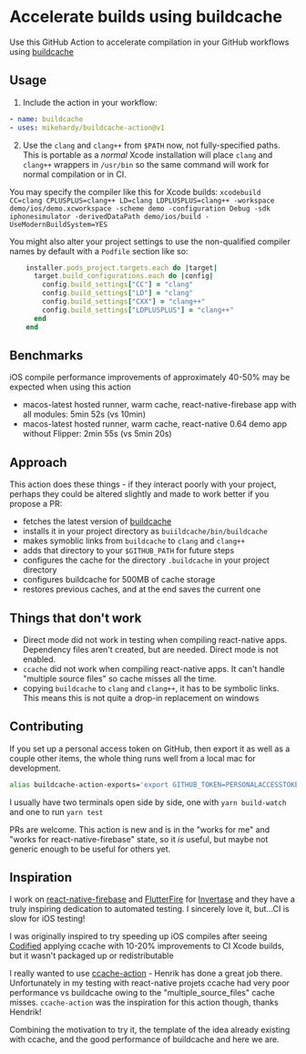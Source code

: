 # Accelerate builds using buildcache

Use this GitHub Action to accelerate compilation in your GitHub workflows using [buildcache](https://github.com/mbitsnbites/buildcache)

## Usage

1. Include the action in your workflow:

```yaml
- name: buildcache
- uses: mikehardy/buildcache-action@v1
```

2. Use the `clang` and `clang++` from `$PATH` now, not fully-specified paths. This is portable as a _normal_ Xcode installation will place `clang` and `clang++` wrappers in `/usr/bin` so the same command will work for normal compilation or in CI.

You may specify the compiler like this for Xcode builds: `xcodebuild CC=clang CPLUSPLUS=clang++ LD=clang LDPLUSPLUS=clang++ -workspace demo/ios/demo.xcworkspace -scheme demo -configuration Debug -sdk iphonesimulator -derivedDataPath demo/ios/build -UseModernBuildSystem=YES`

You might also alter your project settings to use the non-qualified compiler names by default with a `Podfile` section like so:

```ruby
    installer.pods_project.targets.each do |target|
      target.build_configurations.each do |config|
        config.build_settings["CC"] = "clang"
        config.build_settings["LD"] = "clang"
        config.build_settings["CXX"] = "clang++"
        config.build_settings["LDPLUSPLUS"] = "clang++"
      end
    end

```

## Benchmarks

iOS compile performance improvements of approximately 40-50% may be expected when using this action

- macos-latest hosted runner, warm cache, react-native-firebase app with all modules: 5min 52s (vs 10min)
- macos-latest hosted runner, warm cache, react-native 0.64 demo app without Flipper: 2min 55s (vs 5min 20s)

## Approach

This action does these things - if they interact poorly with your project, perhaps they could be altered slightly and made to work better if you propose a PR:

- fetches the latest version of [buildcache](https://github.com/mbitsnbites/buildcache)
- installs it in your project directory as `buiildcache/bin/buildcache`
- makes symoblic links from `buildcache` to `clang` and `clang++`
- adds that directory to your `$GITHUB_PATH` for future steps
- configures the cache for the directory `.buildcache` in your project directory
- configures buildcache for 500MB of cache storage
- restores previous caches, and at the end saves the current one

## Things that don't work

- Direct mode did not work in testing when compiling react-native apps. Dependency files aren't created, but are needed. Direct mode is not enabled.
- `ccache` did not work when compiling react-native apps. It can't handle "multiple source files" so cache misses all the time.
- copying `buildcache` to `clang` and `clang++`, it has to be symbolic links. This means this is not quite a drop-in replacement on windows

## Contributing

If you set up a personal access token on GitHub, then export it as well as a couple other items, the whole thing runs well from a local mac for development.

```bash
alias buildcache-action-exports='export GITHUB_TOKEN=PERSONALACCESSTOKENHERE; export RUNNER_TEMP=`pwd`/__tests__/runner/TEMP; export RUNNER_CACHE=`pwd`/__tests__/runner/CACHE; export GITHUB_WORKSPACE=`pwd`/__tests__/runner/WORKSPACE'
```

I usually have two terminals open side by side, one with `yarn build-watch` and one to run `yarn test`

PRs are welcome. This action is new and is in the "works for me" and "works for react-native-firebase" state, so it _is_ useful, but maybe not generic enough to be useful for others yet.

## Inspiration

I work on [react-native-firebase](https://github.com/invertase/react-native-firebase) and [FlutterFire](https://github.com/FirebaseExtended/flutterfire/) for [Invertase](https://invertase.io) and they have a truly inspiring dedication to automated testing. I sincerely love it, but...CI is slow for iOS testing!

I was originally inspired to try speeding up iOS compiles after seeing [Codified](https://getcodified.com/services/) applying ccache with 10-20% improvements to CI Xcode builds, but it wasn't packaged up or redistributable

I really wanted to use [ccache-action](https://github.com/hendrikmuhs/ccache-action) - Henrik has done a great job there. Unfortunately in my testing with react-native projets ccache had very poor performance vs buildcache owing to the "multiple_source_files" cache misses. `ccache-action` was the inspiration for this action though, thanks Hendrik!

Combining the motivation to try it, the template of the idea already existing with ccache, and the good performance of buildcache and here we are.
